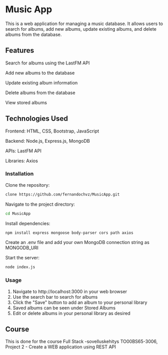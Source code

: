 # Music App
This is a web application for managing a music database. It allows users to search for albums, add new albums, update existing albums, and delete albums from the database.

## Features

Search for albums using the LastFM API

Add new albums to the database

Update existing album information

Delete albums from the database

View stored albums

## Technologies Used
Frontend: HTML, CSS, Bootstrap, JavaScript

Backend: Node.js, Express.js, MongoDB

APIs: LastFM API

Libraries: Axios


### Installation

Clone the repository: 
```bash
clone https://github.com/fernandochvz/MusicApp.git
```
Navigate to the project directory:
```bash
cd MusicApp
```
Install dependencies: 
```bash
npm install express mongoose body-parser cors path axios
```
Create an .env file and add your own MongoDB connection string as MONGODB_URI

Start the server: 
```bash
node index.js
```
### Usage

1. Navigate to http://localhost:3000 in your web browser
2. Use the search bar to search for albums
3. Click the "Save" button to add an album to your personal library
4. Saved albums can be seen under Stored Albums
5. Edit or delete albums in your personal library as desired

## Course
This is done for the course Full Stack -sovelluskehitys TO00BS65-3006, Project 2 - Create a WEB application using REST API
